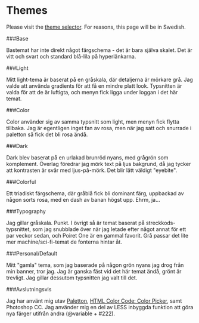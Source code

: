 Themes
========

Please visit the [theme selector](theme-selector). For reasons, this page will be in Swedish.

###Base

Bastemat har inte direkt något färgschema - det är bara själva skalet. Det är vitt och svart och standard blå-lila på hyperlänkarna.

###Light

<div class="colorbox" style="background-color: #f6f5f3;"></div>
<div class="colorbox" style="background-color: #c5c4c3;"></div>
<div class="colorbox" style="background-color: #939291;"></div>
<div class="colorbox" style="background-color: #525252;"></div>
<div class="colorbox" style="background-color: #3a3a3a;"></div>
<div class="colorbox" style="background-color: #242424;"></div>

Mitt light-tema är baserat på en gråskala, där detaljerna är mörkare grå. Jag valde att använda gradients för att få en mindre platt look. Typsnitten är valda för att de är luftigta, och menyn fick ligga under loggan i det här temat.

###Color

<div class="colorbox" style="background-color: #edd7da;"></div>
<div class="colorbox" style="background-color: #efcbd5;"></div>
<div class="colorbox" style="background-color: #a5828c;"></div>
<div class="colorbox" style="background-color: #695f62;"></div>
<div class="colorbox" style="background-color: #4c3c40;"></div>

Color använder sig av samma typsnitt som light, men menyn fick flytta tillbaka. Jag är egentligen inget fan av rosa, men när jag satt och snurrade i paletton så fick det bli rosa ändå.

###Dark

<div class="colorbox" style="background-color: #9E8C88;"></div>
<div class="colorbox" style="background-color: #211e1d;"></div>
<div class="colorbox" style="background-color: #1f1714;"></div>
<div class="colorbox" style="background-color: #5f6f67;"></div>
<div class="colorbox" style="background-color: #181c1a;"></div>

Dark blev baserat på en urlakad brunröd nyans, med grågrön som komplement. Överlag föredrar jag mörk text på ljus bakgrund, då jag tycker att kontrasten är svår med ljus-på-mörk. Det blir lätt väldigt "eyebite".

###Colorful

<div class="colorbox" style="background-color: #859595;"></div>
<div class="colorbox" style="background-color: #4f6766;"></div>
<div class="colorbox" style="background-color: #39504f;"></div>
<div class="colorbox" style="background-color: #75535e;"></div>
<div class="colorbox" style="background-color: #461d2a;"></div>
<div class="colorbox" style="background-color: #d5ccb4;"></div>

Ett triadiskt färgschema, där gråblå fick bli dominant färg, uppbackad av någon sorts rosa, med en dash av banan högst upp. Ehrm, ja...

###Typography

<div class="colorbox" style="background-color: #bebdbd;"></div>
<div class="colorbox" style="background-color: #9a9999;"></div>
<div class="colorbox" style="background-color: #666666;"></div>
<div class="colorbox" style="background-color: #5f5f5f;"></div>
<div class="colorbox" style="background-color: #3d3d3d;"></div>

Jag gillar gråskala. Punkt. I övrigt så är temat baserat på streckkods-typsnittet, som jag snubblade över när jag letade efter något annat för ett par veckor sedan, och Poiret One är en gammal favorit. Grå passar det lite mer machine/sci-fi-temat de fonterna hintar åt.

###Personal/Default

<div class="colorbox" style="background-color: #f5faf6;"></div>
<div class="colorbox" style="background-color: #bebfa8;"></div>
<div class="colorbox" style="background-color: #728f4f;"></div>
<div class="colorbox" style="background-color: #527431;"></div>
<div class="colorbox" style="background-color: #001f00;"></div>

Mitt "gamla" tema, som jag baserade på någon grön nyans jag drog från min banner, tror jag. Jag är ganska fäst vid det här temat ändå, grönt är trevligt. Jag gillar dessutom typsnitten jag valt till det.

###Avslutningsvis

Jag har använt mig utav [Paletton](http://paletton.com), [HTML Color Code: Color Picker](http://htmlcolorcodes.com/color-picker/), samt Photoshop CC. Jag använder mig en del av LESS inbyggda funktion att göra nya färger utifrån andra (@variable + #222).
